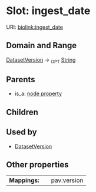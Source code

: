 
# Slot: ingest_date




URI: [biolink:ingest_date](https://w3id.org/biolink/vocab/ingest_date)


## Domain and Range

[DatasetVersion](DatasetVersion.md) ->  <sub>OPT</sub>
 [String](types/String.md)

## Parents

 *  is_a: [node property](node_property.md)

## Children


## Used by

 * [DatasetVersion](DatasetVersion.md)

## Other properties

|  |  |  |
| --- | --- | --- |
| **Mappings:** | | pav:version |

